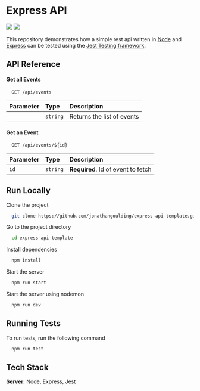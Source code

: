 
# Express API
<p align="left">
<img src="https://github.com/jonathangoulding/express-api-template/actions/workflows/test.yml/badge.svg" />
<img src="https://img.shields.io/github/package-json/v/jonathangoulding/express-api-template?style=plastic" />
</p>

This repository demonstrates how a simple rest api written in [Node](https://nodejs.org/en/) and [Express](https://expressjs.com/) can be tested using the [Jest Testing framework](https://jestjs.io/).

## API Reference

#### Get all Events

```
  GET /api/events
```

| Parameter | Type     | Description                |
| :-------- | :------- | :------------------------- |
|           | `string` | Returns the list of events|

#### Get an Event

```
  GET /api/events/${id}
```

| Parameter | Type     | Description                       |
| :-------- | :------- | :-------------------------------- |
| `id`      | `string` | **Required**. Id of event to fetch |



## Run Locally

Clone the project

```bash
  git clone https://github.com/jonathangoulding/express-api-template.git
```

Go to the project directory

```bash
  cd express-api-template
```

Install dependencies

```bash
  npm install
```

Start the server

```bash
  npm run start
```

Start the server using nodemon

```bash
  npm run dev
```


## Running Tests

To run tests, run the following command

```bash
  npm run test
```


## Tech Stack

**Server:** Node, Express, Jest

  
